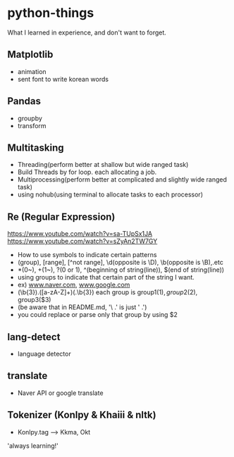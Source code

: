 # python-things
What I learned in experience, and don't want to forget.

## Matplotlib
- animation
- sent font to write korean words

## Pandas
- groupby
- transform

## Multitasking
- Threading(perform better at shallow but wide ranged task)
- Build Threads by for loop. each allocating a job. 
- Multiprocessing(perform better at complicated and slightly wide ranged task)
- using nohub(using terminal to allocate tasks to each processor)

## Re (Regular Expression)
https://www.youtube.com/watch?v=sa-TUpSx1JA  
https://www.youtube.com/watch?v=sZyAn2TW7GY  
- How to use symbols to indicate certain patterns
- (group), [range], [^not range], \d(opposite is \D), \b(opposite is \B),.etc
- *(0~), +(1~), ?(0 or 1), ^(beginning of string(line)), $(end of string(line))
- using groups to indicate that certain part of the string I want.
- ex) www.naver.com, www.google.com
- (\b{3})\.([a-zA-Z]+)(\.\b{3}) each group is group1($1), group2($2), group3($3)
- (be aware that in README.md, '\ .' is just ' .')
- you could replace or parse only that group by using $2

## lang-detect
- language detector

## translate
- Naver API or google translate

## Tokenizer (Konlpy & Khaiii & nltk)
- Konlpy.tag --> Kkma, Okt  
  
'always learning!'
